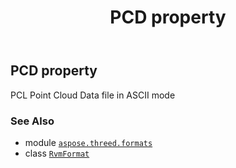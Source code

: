 ﻿---
title: PCD property
second_title: Aspose.3D for Python via .NET API References
description: 
type: docs
weight: 380
url: /aspose.threed.formats/rvmformat/pcd/
is_root: false
---

## PCD property


PCL Point Cloud Data file in ASCII mode

### See Also
* module [`aspose.threed.formats`](../../)
* class [`RvmFormat`](/3d/python-net/aspose.threed.formats/rvmformat)
